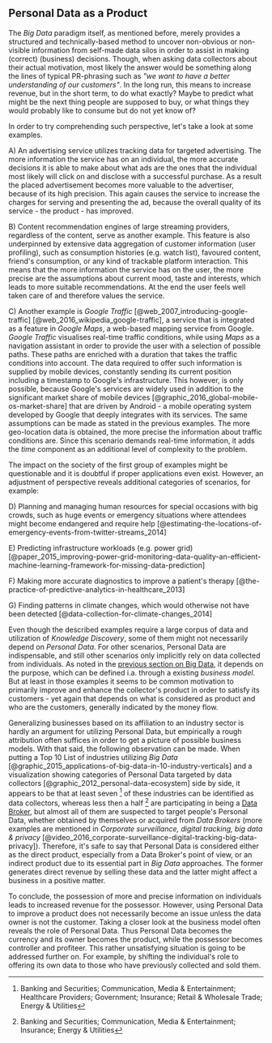 ## Personal Data as a Product



The *Big Data* paradigm itself, as mentioned before, merely provides a structured and 
technically-based method to uncover non-obvious or non-visible information from self-made data silos 
in order to assist in making (correct) (business) decisions. Though, when asking data collectors 
about their actual motivation, most likely the answer would be something along the lines of typical 
PR-phrasing such as *"we want to have a better understanding of our customers"*. In the long run, 
this means to increase revenue, but in the short term, to do what exactly? Maybe to predict what 
might be the next thing people are supposed to buy, or what things they would probably like to 
consume but do not yet know of?

In order to try comprehending such perspective, let's take a look at some examples.

A) An advertising service utilizes tracking data for targeted advertising. The more information the 
service has on an individual, the more accurate decisions it is able to make about what ads are the 
ones that the individual most likely will click on and disclose with a successful purchase. As a 
result the placed advertisement becomes more valuable to the advertiser, because of its high 
precision. This again causes the service to increase the charges for serving and presenting the ad, 
because the overall quality of its service - the product - has improved.

B) Content recommendation engines of large streaming providers, regardless of the content, serve as 
another example. This feature is also underpinned by extensive data aggregation of customer
information (user profiling), such as consumption histories (e.g. watch list), favoured content, 
friend's consumption, or any kind of trackable platform interaction. This means that the more 
information the service has on the user, the more precise are the assumptions about current mood, 
taste and interests, which leads to more suitable recommendations. At the end the user feels well 
taken care of and therefore values the service.

C) Another example is *Google Traffic* [@web_2007_introducing-google-traffic] 
[@web_2016_wikipedia_google-traffic], a service that is integrated as a feature in *Google Maps*, 
a web-based mapping service from Google. *Google Traffic* visualises real-time traffic conditions, 
while using *Maps* as a navigation assistant in order to provide the user with a selection of 
possible paths. These paths are enriched with a duration that takes the traffic conditions into 
account.
The data required to offer such information is supplied by mobile devices, constantly sending its 
current position including a timestamp to Google's infrastructure. This however, is only possible, 
because Google's services are widely used in addition to the significant market share of mobile 
devices [@graphic_2016_global-mobile-os-market-share] that are driven by Android - a mobile 
operating system developed by Google that deeply integrates with its services.
The same assumptions can be made as stated in the previous examples. The more geo-location data is 
obtained, the more precise the information about traffic conditions are. Since this scenario demands 
real-time information, it adds the *time* component as an additional level of complexity to the 
problem.

The impact on the society of the first group of examples might be questionable and it is doubtful if 
proper applications even exist. However, an adjustment of perspective reveals additional categories 
of scenarios, for example:

D) Planning and managing human resources for special occasions with big crowds, such as huge events 
or emergency situations where attendees might become endangered and require help 
[@estimating-the-locations-of-emergency-events-from-twitter-streams_2014]

E) Predicting infrastructure workloads (e.g. power grid) 
[@paper_2015_improving-power-grid-monitoring-data-quality-an-efficient-machine-learning-framework-for-missing-data-prediction]

F) Making more accurate diagnostics to improve a patient's therapy 
[@the-practice-of-predictive-analytics-in-healthcare_2013]

G) Finding patterns in climate changes, which would otherwise not have been detected 
[@data-collection-for-climate-changes_2014]

Even though the described examples require a large corpus of data and utilization of 
*Knowledge Discovery*, some of them might not necessarily depend on *Personal Data*. For other 
scenarios, Personal Data are indispensable, and still other scenarios only implicitly rely on data 
collected from individuals. As noted in the 
[previous section on Big Data](personal-data-in-the-context-of-the-big-data-movement), it depends on 
the purpose, which can be defined i.a. through a existing *business model*. But at least in those 
examples it seems to be common motivation to primarily improve and enhance the collector's product 
in order to satisfy its customers - yet again that depends on what is considered as product and who 
are the customers, generally indicated by the money flow.

Generalizing businesses based on its affiliation to an industry sector is hardly an argument for 
utilizing Personal Data, but empirically a rough attribution often suffices in order to get a 
picture of possible business models. With that said, the following observation can be made.
When putting a Top 10 List of industries utilizing *Big Data* 
[@graphic_2015_applications-of-big-data-in-10-industry-verticals] and a visualization showing 
categories of Personal Data targeted by data collectors [@graphic_2012_personal-data-ecosystem] 
side by side, it appears to be that at least seven [^industries-as-data-collectors] of these 
industries can be identified as data collectors, whereas less then a half 
[^industries-as-data-brokers] are participating in being a 
[Data Broker](#terminologies--data-broker), but almost all of them are suspected to target people's 
Personal Data, whether obtained by themselves or acquired from *Data Brokers* (more examples are 
mentioned in *Corporate surveillance, digital tracking, big data & privacy* 
[@video_2016_corporate-surveillance-digital-tracking-big-data-privacy]).
Therefore, it's safe to say that Personal Data is considered either as the direct product, 
especially from a Data Broker's point of view, or an indirect product due to its essential part in 
*Big Data* approaches. The former generates direct revenue by selling these data and the latter 
might affect a business in a positive matter.

To conclude, the possession of more and precise information on individuals leads to increased 
revenue for the possessor. However, using Personal Data to improve a product does not necessarily 
become an issue unless the data owner is not the customer. Taking a closer look at the business 
model often reveals the role of Personal Data. Thus Personal Data becomes the currency and its owner 
becomes the product, while the possessor becomes controller and profiteer. This rather unsatisfying 
situation is going to be addressed further on. For example, by shifting the individual's role to 
offering its own data to those who have previously collected and sold them.



[^industries-as-data-collectors]: Banking and Securities; Communication, Media & Entertainment; 
    Healthcare Providers; Government; Insurance; Retail & Wholesale Trade; Energy & Utilities

[^industries-as-data-brokers]: Banking and Securities; Communication, Media & Entertainment;
    Insurance; Energy & Utilities
